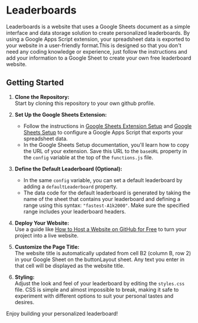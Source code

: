 # Leaderboards

Leaderboards is a website that uses a Google Sheets document as a simple interface and data storage solution to create personalized leaderboards. By using a Google Apps Script extension, your spreadsheet data is exported to your website in a user-friendly format.This is designed so that you don't need any coding knowledge or experience, just follow the instructions and add your information to a Google Sheet to create your own free leaderboard website. 

## Getting Started

1. **Clone the Repository:**  
   Start by cloning this repository to your own github profile.

2. **Set Up the Google Sheets Extension:**  
   - Follow the instructions in [Google Sheets Extension Setup](https://github.com/Oshimia/leaderboards/blob/main/docs/googleSheetsExtension.md) and [Google Sheets Setup](https://github.com/Oshimia/leaderboards/blob/main/docs/googleSheetsSetup.md) to configure a Google Apps Script that exports your spreadsheet data.
   - In the Google Sheets Setup documentation, you'll learn how to copy the URL of your extension. Save this URL to the `baseURL` property in the `config` variable at the top of the `functions.js` file.

3. **Define the Default Leaderboard (Optional):**  
   - In the same `config` variable, you can set a default leaderboard by adding a `defaultLeaderboard` property.
   - The data code for the default leaderboard is generated by taking the name of the sheet that contains your leaderboard and defining a range using this syntax: `"fastest-A1k2000"`. Make sure the specified range includes your leaderboard headers.

4. **Deploy Your Website:**  
   Use a guide like [How to Host a Website on GitHub for Free](https://www.geeksforgeeks.org/how-to-host-a-website-on-github-for-free/) to turn your project into a live website.

5. **Customize the Page Title:**  
   The website title is automatically updated from cell B2 (column B, row 2) in your Google Sheet on the buttonLayout sheet. Any text you enter in that cell will be displayed as the website title.

6. **Styling:**  
   Adjust the look and feel of your leaderboard by editing the `styles.css` file. CSS is simple and almost impossible to break, making it safe to experiment with different options to suit your personal tastes and desires.

Enjoy building your personalized leaderboard!

